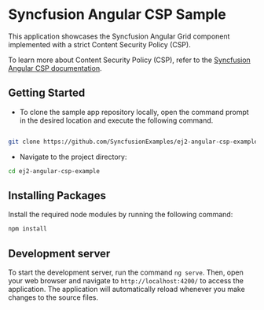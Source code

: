 # Syncfusion Angular CSP Sample

This application showcases the Syncfusion Angular Grid component implemented with a strict Content Security Policy (CSP).

To learn more about Content Security Policy (CSP), refer to the [Syncfusion Angular CSP documentation](https://ej2.syncfusion.com/angular/documentation/common/troubleshooting/content-security-policy).

## Getting Started

* To clone the sample app repository locally, open the command prompt in the desired location and execute the following command.

```sh

git clone https://github.com/SyncfusionExamples/ej2-angular-csp-example.git

```

* Navigate to the project directory:

```sh
cd ej2-angular-csp-example
```

## Installing Packages

Install the required node modules by running the following command:

```sh
npm install
```

## Development server

To start the development server, run the command `ng serve`. Then, open your web browser and navigate to `http://localhost:4200/` to access the application. The application will automatically reload whenever you make changes to the source files.
